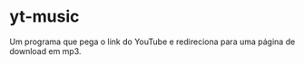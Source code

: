 # yt-music
Um programa que pega o link do YouTube e redireciona para uma página de download em mp3.
